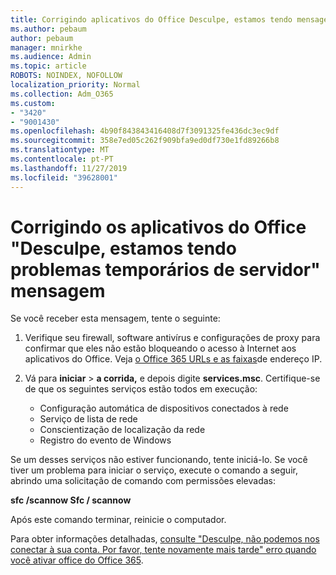 ```yaml
---
title: Corrigindo aplicativos do Office Desculpe, estamos tendo mensagem temporária de problemas de servidor
ms.author: pebaum
author: pebaum
manager: mnirkhe
ms.audience: Admin
ms.topic: article
ROBOTS: NOINDEX, NOFOLLOW
localization_priority: Normal
ms.collection: Adm_O365
ms.custom:
- "3420"
- "9001430"
ms.openlocfilehash: 4b90f843843416408d7f3091325fe436dc3ec9df
ms.sourcegitcommit: 358e7ed05c262f909bfa9ed0df730e1fd89266b8
ms.translationtype: MT
ms.contentlocale: pt-PT
ms.lasthandoff: 11/27/2019
ms.locfileid: "39628001"
---
```

# <a name="fixing-the-office-apps-sorry-we-are-having-temporary-server-issues-message"></a>Corrigindo os aplicativos do Office "Desculpe, estamos tendo problemas temporários de servidor" mensagem

Se você receber esta mensagem, tente o seguinte:

1. Verifique seu firewall, software antivírus e configurações de proxy para confirmar que eles não estão bloqueando o acesso à Internet aos aplicativos do Office. Veja [o Office 365 URLs e as faixas](https://docs.microsoft.com/office365/enterprise/urls-and-ip-address-ranges)de endereço IP.

2. Vá para **iniciar** > **a corrida,** e depois digite **services.msc**. Certifique-se de que os seguintes serviços estão todos em execução:
    - Configuração automática de dispositivos conectados à rede
    - Serviço de lista de rede
    - Conscientização de localização da rede
    - Registro do evento de Windows

Se um desses serviços não estiver funcionando, tente iniciá-lo. Se você tiver um problema para iniciar o serviço, execute o comando a seguir, abrindo uma solicitação de comando com permissões elevadas:

**sfc /scannow Sfc / scannow**

Após este comando terminar, reinicie o computador.

Para obter informações detalhadas, [consulte "Desculpe, não podemos nos conectar à sua conta. Por favor, tente novamente mais tarde" erro quando você ativar office do Office 365](https://docs.microsoft.com/office/troubleshoot/activation-installation/issue-when-activate-office-from-office-365).